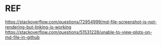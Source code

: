 # REF
https://stackoverflow.com/questions/72954999/md-file-screenshot-is-not-rendering-but-linking-is-working
https://stackoverflow.com/questions/51531228/unable-to-view-plots-on-md-file-in-github

